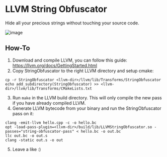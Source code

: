 # LLVM String Obfuscator
Hide all your precious strings without touching your source code.

![image](https://github.com/tsarpaul/llvm-string-obfuscator/blob/master/image.png)

## How-To
1. Download and compile LLVM, you can follow this guide:
https://llvm.org/docs/GettingStarted.html
2. Copy StringObfuscator to the right LLVM directory and setup cmake:
```
cp -r StringObfuscator <llvm-dir>/llvm/lib/Transforms/StringObfuscator
echo add_subdirectory(StringObfuscator) >> <llvm-dir>/llvm/lib/Transforms/CMakeLists.txt
```
3. Run ```make``` in the LLVM build directory. This will only compile the new pass if you have already compiled LLVM.
4. Generate LLVM bytecode from your binary and run the StringObfuscator pass on it:
```
clang -emit-llvm hello.cpp -c -o hello.bc
opt -load-pass-plugin=<llvm-dir>/build/lib/LLVMStringObfuscator.so -passes="string-obfuscator-pass" < hello.bc -o out.bc
llc out.bc -o out.s
clang -static out.s -o out
```
5. Leave a like :)
